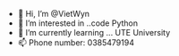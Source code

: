 - 👋 Hi, I’m @VietWyn 
- 👀 I’m interested in ..code Python
- 🌱 I’m currently learning ... UTE University
- 📫 Phone number: 0385479194

<!---
VietWyn/VietWyn is a ✨ special ✨ repository because its `README.md` (this file) appears on your GitHub profile.
You can click the Preview link to take a look at your changes.
--->
